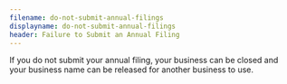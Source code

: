 ```yaml
---
filename: do-not-submit-annual-filings
displayname: do-not-submit-annual-filings
header: Failure to Submit an Annual Filing
---
```


If you do not submit your annual filing, your business can be closed and your business name can be released for another business to use.
